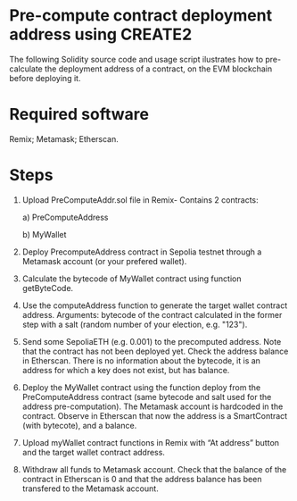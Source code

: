 # Pre-compute contract deployment address using CREATE2
The following Solidity source code and usage script ilustrates how to pre-calculate the deployment address of a contract,  on the EVM blockchain before deploying it.

# Required software
Remix; Metamask; Etherscan.

# Steps

1. Upload PreComputeAddr.sol file in Remix- Contains 2 contracts:
   
     a) PreComputeAddress
   
     b) MyWallet 
3. Deploy PrecomputeAddress contract in Sepolia testnet through a Metamask account (or your prefered wallet).
4. Calculate the bytecode of MyWallet contract using function getByteCode.
5. Use the computeAddress function to generate the target wallet contract address. Arguments: bytecode of the contract calculated in the former step with a salt (random number of your election, e.g. "123").
6. Send some SepoliaETH (e.g. 0.001) to the precomputed address. Note that the contract has not been deployed yet. Check the address balance in Etherscan. There is no information about the bytecode, it is an address for which a key does not exist, but has balance.
7. Deploy the MyWallet contract using the function deploy from the PreComputeAddress contract (same bytecode and salt used for the address pre-computation). The Metamask account is hardcoded in the contract. Observe in Etherscan that now the address is a SmartContract (with bytecote), and a balance.
8. Upload myWallet contract functions in Remix with “At address” button and the target wallet contract address. 
9. Withdraw all funds to Metamask account. Check that the balance of the contract in Etherscan is 0 and that the address balance has been transfered to the Metamask account.



